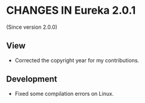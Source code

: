 # CHANGES IN Eureka 2.0.1

(Since version 2.0.0)

## View

* Corrected the copyright year for my contributions.

## Development

* Fixed some compilation errors on Linux.

